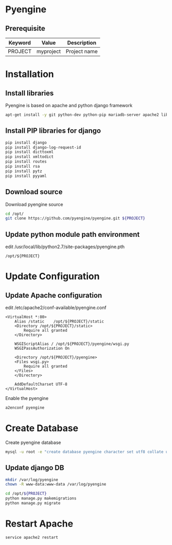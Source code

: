 # Pyengine

## Prerequisite

Keyword | Value     | Description
----    | ----      | ----
PROJECT | myproject | Project name
 
# Installation

## Install libraries

Pyengine is based on apache and python django framework

~~~bash
apt-get install -y git python-dev python-pip mariadb-server apache2 libapache2-mod-wsgi python-mysqldb libyaml-cpp-dev libyaml-dev
~~~

## Install PIP libraries for django

~~~bash
pip install django
pip install django-log-request-id
pip install dicttoxml
pip install xmltodict
pip install routes
pip install rsa
pip install pytz
pip install pyyaml
~~~

## Download source

Download pyengine source

~~~bash
cd /opt/
git clone https://github.com/pyengine/pyengine.git ${PROJECT}
~~~

## Update python module path environment

edit /usr/local/lib/python2.7/site-packages/pyengine.pth

~~~text
/opt/${PROJECT}
~~~

# Update Configuration

## Update Apache configuration

edit /etc/apache2/conf-available/pyengine.conf

~~~text
<VirtualHost *:80>
    Alias /static    /opt/${PROJECT}/static
    <Directory /opt/${PROJECT}/static>
        Require all granted
    </Directory>

    WSGIScriptAlias / /opt/${PROJECT}/pyengine/wsgi.py
    WSGIPassAuthorization On

    <Directory /opt/${PROJECT}/pyengine>
    <Files wsgi.py>
        Require all granted
    </Files>
    </Directory>

    AddDefaultCharset UTF-8
</VirtualHost>
~~~

Enable the pyengine

~~~bash
a2enconf pyengine
~~~

# Create Database

Create pyengine database

~~~bash
mysql -u root -e "create database pyengine character set utf8 collate utf8_general_ci"
~~~

## Update django DB

~~~bash
mkdir /var/log/pyengine
chown -R www-data:www-data /var/log/pyengine

cd /opt/${PROJECT}
python manage.py makemigrations
python manage.py migrate
~~~

# Restart Apache

~~~bash
service apache2 restart
~~~

